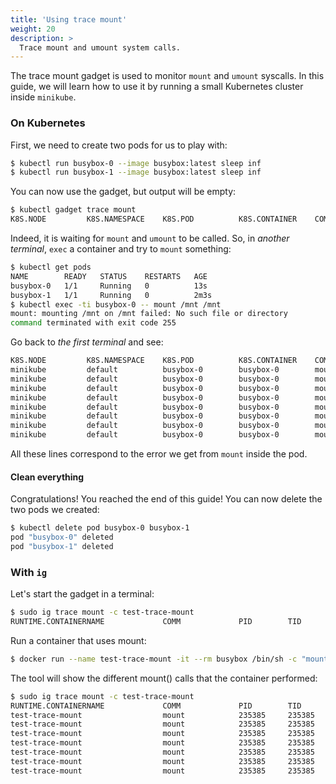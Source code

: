 ```yaml
---
title: 'Using trace mount'
weight: 20
description: >
  Trace mount and umount system calls.
---
```


The trace mount gadget is used to monitor `mount` and `umount` syscalls.
In this guide, we will learn how to use it by running a small Kubernetes cluster inside `minikube`.

### On Kubernetes

First, we need to create two pods for us to play with:

```bash
$ kubectl run busybox-0 --image busybox:latest sleep inf
$ kubectl run busybox-1 --image busybox:latest sleep inf
```

You can now use the gadget, but output will be empty:

```bash
$ kubectl gadget trace mount
K8S.NODE         K8S.NAMESPACE    K8S.POD          K8S.CONTAINER    COMM             PID     TID     MNTNS      CALL
```

Indeed, it is waiting for `mount` and `umount` to be called.
So, in *another terminal*, `exec` a container and try to `mount` something:

```bash
$ kubectl get pods
NAME        READY   STATUS    RESTARTS   AGE
busybox-0   1/1     Running   0          13s
busybox-1   1/1     Running   0          2m3s
$ kubectl exec -ti busybox-0 -- mount /mnt /mnt
mount: mounting /mnt on /mnt failed: No such file or directory
command terminated with exit code 255
```

Go back to *the first terminal* and see:

```bash
K8S.NODE         K8S.NAMESPACE    K8S.POD          K8S.CONTAINER    COMM             PID     TID     MNTNS      CALL
minikube         default          busybox-0        busybox-0        mount            12841   12841   4026532682  mount("/mnt", "/mnt", "ext3", MS_SILENT, "") = -2
minikube         default          busybox-0        busybox-0        mount            12841   12841   4026532682  mount("/mnt", "/mnt", "ext2", MS_SILENT, "") = -2
minikube         default          busybox-0        busybox-0        mount            12841   12841   4026532682  mount("/mnt", "/mnt", "ext4", MS_SILENT, "") = -2
minikube         default          busybox-0        busybox-0        mount            12841   12841   4026532682  mount("/mnt", "/mnt", "vfat", MS_SILENT, "") = -2
minikube         default          busybox-0        busybox-0        mount            12841   12841   4026532682  mount("/mnt", "/mnt", "msdos", MS_SILENT, "") = -2
minikube         default          busybox-0        busybox-0        mount            12841   12841   4026532682  mount("/mnt", "/mnt", "iso9660", MS_SILENT, "") = -2
minikube         default          busybox-0        busybox-0        mount            12841   12841   4026532682  mount("/mnt", "/mnt", "fuseblk", MS_SILENT, "") = -2
minikube         default          busybox-0        busybox-0        mount            12841   12841   4026532682  mount("/mnt", "/mnt", "xfs", MS_SILENT, "") = -2
```

All these lines correspond to the error we get from `mount` inside the pod.

#### Clean everything

Congratulations! You reached the end of this guide!
You can now delete the two pods we created:

```bash
$ kubectl delete pod busybox-0 busybox-1
pod "busybox-0" deleted
pod "busybox-1" deleted
```

### With `ig`

Let's start the gadget in a terminal:

```bash
$ sudo ig trace mount -c test-trace-mount
RUNTIME.CONTAINERNAME             COMM             PID        TID        CALL
```

Run a container that uses mount:

```bash
$ docker run --name test-trace-mount -it --rm busybox /bin/sh -c "mount /bar /foo"
```

The tool will show the different mount() calls that the container performed:

```bash
$ sudo ig trace mount -c test-trace-mount
RUNTIME.CONTAINERNAME             COMM             PID        TID        CALL
test-trace-mount                  mount            235385     235385     mount("/bar", "/foo", "ext3", MS_SILENT, "") = -2
test-trace-mount                  mount            235385     235385     mount("/bar", "/foo", "ext2", MS_SILENT, "") = -2
test-trace-mount                  mount            235385     235385     mount("/bar", "/foo", "ext4", MS_SILENT, "") = -2
test-trace-mount                  mount            235385     235385     mount("/bar", "/foo", "squashf", MS_SILENT, "") = -2
test-trace-mount                  mount            235385     235385     mount("/bar", "/foo", "vfat", MS_SILENT, "") = -2
test-trace-mount                  mount            235385     235385     mount("/bar", "/foo", "fuseblk", MS_SILENT, "") = -2
test-trace-mount                  mount            235385     235385     mount("/bar", "/foo", "btrfs", MS_SILENT, "") = -2
```
